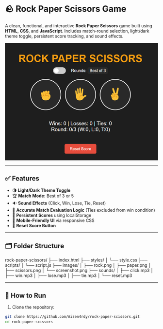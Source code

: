 # 🪨 Rock Paper Scissors Game

A clean, functional, and interactive **Rock Paper Scissors** game built using **HTML**, **CSS**, and **JavaScript**. Includes match-round selection, light/dark theme toggle, persistent score tracking, and sound effects.

![Game Screenshot](images/screenshot.png)

---

## ✅ Features

- 🌗 **Light/Dark Theme Toggle**
- 🏆 **Match Mode:** Best of 3 or 5
- 🔉 **Sound Effects** (Click, Win, Lose, Tie, Reset)
- 🎯 **Accurate Match Evaluation Logic** (Ties excluded from win condition)
- 💾 **Persistent Scores** using localStorage
- 📱 **Mobile-Friendly UI** via responsive CSS
- 🔘 **Reset Score Button**

---

## 🗂️ Folder Structure

rock-paper-scissors/
├── index.html
├── styles/
│ └── style.css
├── scripts/
│ └── script.js
├── images/
│ ├── rock.png
│ ├── paper.png
│ ├── scissors.png
│ └── screenshot.png
├── sounds/
│ ├── click.mp3
│ ├── win.mp3
│ ├── lose.mp3
│ ├── tie.mp3
│ └── reset.mp3


---

## 🚀 How to Run

1. Clone the repository:

```bash
git clone https://github.com/Aizen4rdy/rock-paper-scissors.git
cd rock-paper-scissors
